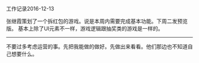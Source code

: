 工作记录2016-12-13

张继霞策划了一个拆红包的游戏。说是本周内需要完成基本功能。下周二发预览版。
基本上除了UI元素不一样，游戏逻辑跟抽奖类的游戏是一样的。

----

不要过多考虑运营的事。先把我能做的做好。先做出来看看。他们那边也不知道自己想要什么。

